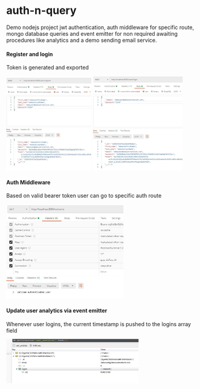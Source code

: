 # auth-n-query

Demo nodejs project jwt authentication, auth middleware for specific route, mongo database queries and event emitter for non required awaiting procedures like analytics and a demo sending email service.


#### Register and login
Token is generated and exported
<p float="left">
<img src="https://github.com/athangk/auth-n-query/blob/main/Capture_1_register.JPG" height="250">
<img src="https://github.com/athangk/auth-n-query/blob/main/Capture_2_login.JPG" height="250">
</p>
  
#### Auth Middleware
Based on valid bearer token user can go to specific auth route
<p float="left">
<img src="https://github.com/athangk/auth-n-query/blob/main/Capture_3_auth_middleware.JPG" height="250">
</p>

#### Update user analytics via event emitter
Whenever user logins, the current timestamp is pushed to the logins array field 
<p float="left">
<img src="https://github.com/athangk/auth-n-query/blob/main/Capture_4_user_analytic.JPG" width="350">
</p>
